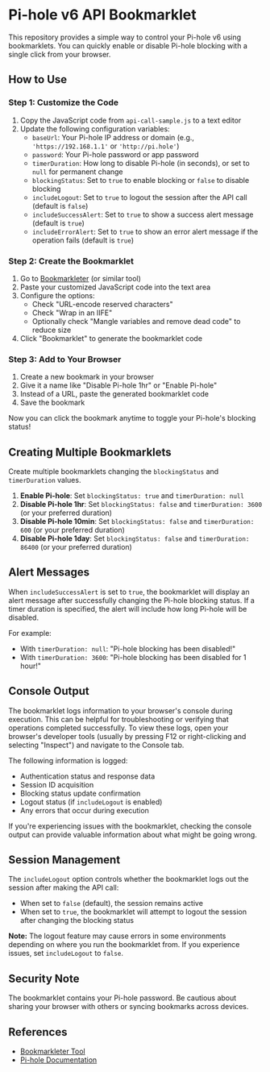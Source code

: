 # Pi-hole v6 API Bookmarklet

This repository provides a simple way to control your Pi-hole v6 using bookmarklets. You can quickly enable or disable Pi-hole blocking with a single click from your browser.

## How to Use

### Step 1: Customize the Code

1. Copy the JavaScript code from `api-call-sample.js` to a text editor
2. Update the following configuration variables:
   - `baseUrl`: Your Pi-hole IP address or domain (e.g., `'https://192.168.1.1'` or `'http://pi.hole'`)
   - `password`: Your Pi-hole password or app password
   - `timerDuration`: How long to disable Pi-hole (in seconds), or set to `null` for permanent change
   - `blockingStatus`: Set to `true` to enable blocking or `false` to disable blocking
   - `includeLogout`: Set to `true` to logout the session after the API call (default is `false`)
   - `includeSuccessAlert`: Set to `true` to show a success alert message (default is `true`)
   - `includeErrorAlert`: Set to `true` to show an error alert message if the operation fails (default is `true`)

### Step 2: Create the Bookmarklet

1. Go to [Bookmarkleter](https://chriszarate.github.io/bookmarkleter/) (or similar tool)
2. Paste your customized JavaScript code into the text area
3. Configure the options:
   - Check "URL-encode reserved characters"
   - Check "Wrap in an IIFE"
   - Optionally check "Mangle variables and remove dead code" to reduce size
4. Click "Bookmarklet" to generate the bookmarklet code

### Step 3: Add to Your Browser

1. Create a new bookmark in your browser
2. Give it a name like "Disable Pi-hole 1hr" or "Enable Pi-hole"
3. Instead of a URL, paste the generated bookmarklet code
4. Save the bookmark

Now you can click the bookmark anytime to toggle your Pi-hole's blocking status!

## Creating Multiple Bookmarklets

Create multiple bookmarklets changing the `blockingStatus` and `timerDuration` values.

1. **Enable Pi-hole**: Set `blockingStatus: true` and `timerDuration: null`
2. **Disable Pi-hole 1hr**: Set `blockingStatus: false` and `timerDuration: 3600` (or your preferred duration)
3. **Disable Pi-hole 10min**: Set `blockingStatus: false` and `timerDuration: 600` (or your preferred duration)
4. **Disable Pi-hole 1day**: Set `blockingStatus: false` and `timerDuration: 86400` (or your preferred duration)

## Alert Messages

When `includeSuccessAlert` is set to `true`, the bookmarklet will display an alert message after successfully changing the Pi-hole blocking status. If a timer duration is specified, the alert will include how long Pi-hole will be disabled.

For example:
- With `timerDuration: null`: "Pi-hole blocking has been disabled!"
- With `timerDuration: 3600`: "Pi-hole blocking has been disabled for 1 hour!"

## Console Output

The bookmarklet logs information to your browser's console during execution. This can be helpful for troubleshooting or verifying that operations completed successfully. To view these logs, open your browser's developer tools (usually by pressing F12 or right-clicking and selecting "Inspect") and navigate to the Console tab.

The following information is logged:
- Authentication status and response data
- Session ID acquisition
- Blocking status update confirmation
- Logout status (if `includeLogout` is enabled)
- Any errors that occur during execution

If you're experiencing issues with the bookmarklet, checking the console output can provide valuable information about what might be going wrong.

## Session Management

The `includeLogout` option controls whether the bookmarklet logs out the session after making the API call:

- When set to `false` (default), the session remains active
- When set to `true`, the bookmarklet will attempt to logout the session after changing the blocking status

**Note:** The logout feature may cause errors in some environments depending on where you run the bookmarklet from. If you experience issues, set `includeLogout` to `false`.

## Security Note

The bookmarklet contains your Pi-hole password. Be cautious about sharing your browser with others or syncing bookmarks across devices.

## References

- [Bookmarkleter Tool](https://chriszarate.github.io/bookmarkleter/)
- [Pi-hole Documentation](https://docs.pi-hole.net/)
